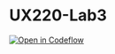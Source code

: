 # UX220-Lab3

[![Open in Codeflow](https://developer.stackblitz.com/img/open_in_codeflow.svg)](https:///pr.new/CosmicMusashi/UX220-Lab-3)

